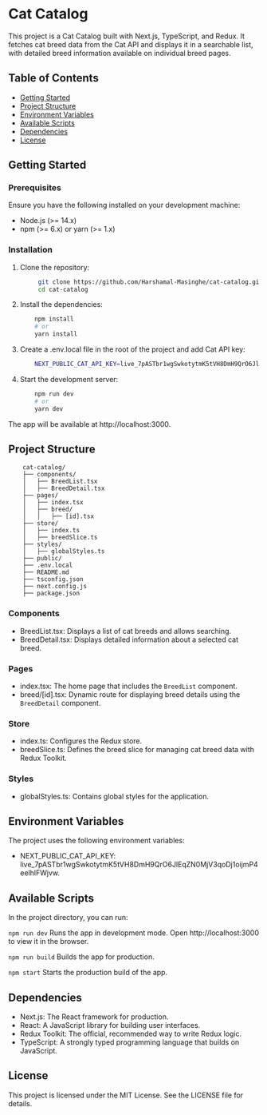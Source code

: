 # Cat Catalog

This project is a Cat Catalog built with Next.js, TypeScript, and Redux. It fetches cat breed data from the Cat API and displays it in a searchable list, with detailed breed information available on individual breed pages.

## Table of Contents

- [Getting Started](#getting-started)
- [Project Structure](#project-structure)
- [Environment Variables](#environment-variables)
- [Available Scripts](#available-scripts)
- [Dependencies](#dependencies)
- [License](#license)

## Getting Started

### Prerequisites

Ensure you have the following installed on your development machine:

- Node.js (>= 14.x)
- npm (>= 6.x) or yarn (>= 1.x)

### Installation

1. Clone the repository:

   ```bash
        git clone https://github.com/Harshamal-Masinghe/cat-catalog.git
        cd cat-catalog

2. Install the dependencies:

    ```bash
        npm install
        # or
        yarn install
3. Create a .env.local file in the root of the project and add Cat API key:

    ```bash
        NEXT_PUBLIC_CAT_API_KEY=live_7pASTbr1wgSwkotytmK5tVH8DmH9QrO6JlEqZN0MjV3qoDj1oijmP4eelhlFWjvw

4. Start the development server:

    ```bash
        npm run dev
        # or
        yarn dev

The app will be available at http://localhost:3000.

## Project Structure

        cat-catalog/
        ├── components/
        │   ├── BreedList.tsx
        │   ├── BreedDetail.tsx
        ├── pages/
        │   ├── index.tsx
        │   ├── breed/
        │   │   ├── [id].tsx
        ├── store/
        │   ├── index.ts
        │   ├── breedSlice.ts
        ├── styles/
        │   ├── globalStyles.ts
        ├── public/
        ├── .env.local
        ├── README.md
        ├── tsconfig.json
        ├── next.config.js
        ├── package.json

### Components
* BreedList.tsx: Displays a list of cat breeds and allows searching.
* BreedDetail.tsx: Displays detailed information about a selected cat breed.
  
### Pages
* index.tsx: The home page that includes the `BreedList` component.
* breed/[id].tsx: Dynamic route for displaying breed details using the `BreedDetail` component.
  
### Store
* index.ts: Configures the Redux store.
* breedSlice.ts: Defines the breed slice for managing cat breed data with Redux Toolkit.
  
### Styles
* globalStyles.ts: Contains global styles for the application.

## Environment Variables
The project uses the following environment variables:

* NEXT_PUBLIC_CAT_API_KEY: live_7pASTbr1wgSwkotytmK5tVH8DmH9QrO6JlEqZN0MjV3qoDj1oijmP4eelhlFWjvw.

## Available Scripts
In the project directory, you can run:

`npm run dev`
Runs the app in development mode.
Open http://localhost:3000 to view it in the browser.

`npm run build`
Builds the app for production.

`npm start`
Starts the production build of the app.

## Dependencies
* Next.js: The React framework for production.
* React: A JavaScript library for building user interfaces.
* Redux Toolkit: The official, recommended way to write Redux logic.
* TypeScript: A strongly typed programming language that builds on JavaScript.

## License
This project is licensed under the MIT License. See the LICENSE file for details.
